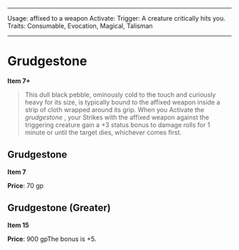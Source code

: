 
---
Usage: affixed to a weapon
Activate: 
Trigger: A creature critically hits you.
Traits: Consumable, Evocation, Magical, Talisman

---

# Grudgestone

**Item 7+**

> This dull black pebble, ominously cold to the touch and curiously heavy for its size, is typically bound to the affixed weapon inside a strip of cloth wrapped around its grip. When you Activate the *grudgestone* , your Strikes with the affixed weapon against the triggering creature gain a +3 status bonus to damage rolls for 1 minute or until the target dies, whichever comes first.

## Grudgestone

**Item 7**

**Price**: 70 gp

## Grudgestone (Greater)

**Item 15**

**Price**: 900 gpThe bonus is +5.
